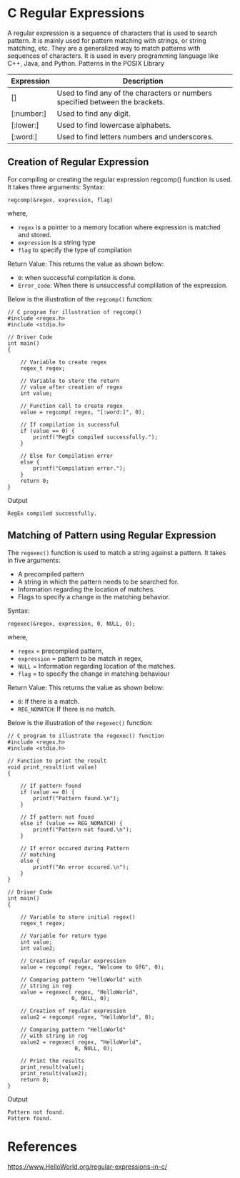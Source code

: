 # C Regular Expressions

A regular expression is a sequence of characters that is used to search pattern. It is mainly used for pattern matching with strings, or string matching, etc. They are a generalized way to match patterns with sequences of characters. It is used in every programming language like C++, Java, and Python.
Patterns in the POSIX Library


|Expression	|Description
|-----|-----
|[]	|Used to find any of the characters or numbers specified between the brackets.
|[:number:]	|Used to find any digit.
|[:lower:]	|Used to find lowercase alphabets.
|[:word:]	|Used to find letters numbers and underscores.

## Creation of Regular Expression
For compiling or creating the regular expression regcomp() function is used. It takes three arguments:
Syntax:

```
regcomp(&regex, expression, flag)
```
where,

- `regex` is a pointer to a memory location where expression is matched and stored.
- `expression` is a string type
- `flag` to specify the type of compilation

Return Value: This returns the value as shown below:

- `0`: when successful compilation is done.
- `Error_code`: When there is unsuccessful complilation of the expression.

Below is the illustration of the `regcomp()` function:

```
// C program for illustration of regcomp()
#include <regex.h>
#include <stdio.h>

// Driver Code
int main()
{

    // Variable to create regex
    regex_t regex;

    // Variable to store the return
    // value after creation of regex
    int value;

    // Function call to create regex
    value = regcomp( regex, "[:word:]", 0);

    // If compilation is successful
    if (value == 0) {
        printf("RegEx compiled successfully.");
    }

    // Else for Compilation error
    else {
        printf("Compilation error.");
    }
    return 0;
}
```
Output
```
RegEx compiled successfully.
```

## Matching of Pattern using Regular Expression
The `regexec()` function is used to match a string against a pattern. It takes in five arguments:

- A precompiled pattern
- A string in which the pattern needs to be searched for.
- Information regarding the location of matches.
- Flags to specify a change in the matching behavior.

Syntax:
```
regexec(&regex, expression, 0, NULL, 0);
```
where,

- `regex` = precomplied pattern,
- `expression` = pattern to be match in regex,
- `NULL` = Information regarding location of the matches.
- `flag` = to specify the change in matching behaviour

Return Value: This returns the value as shown below:

- `0`: If there is a match.
- `REG_NOMATCH`: If there is no match.

Below is the illustration of the `regexec()` function:
```
// C program to illustrate the regexec() function
#include <regex.h>
#include <stdio.h>

// Function to print the result
void print_result(int value)
{

    // If pattern found
    if (value == 0) {
        printf("Pattern found.\n");
    }

    // If pattern not found
    else if (value == REG_NOMATCH) {
        printf("Pattern not found.\n");
    }

    // If error occured during Pattern
    // matching
    else {
        printf("An error occured.\n");
    }
}

// Driver Code
int main()
{

    // Variable to store initial regex()
    regex_t regex;

    // Variable for return type
    int value;
    int value2;

    // Creation of regular expression
    value = regcomp( regex, "Welcome to GfG", 0);

    // Comparing pattern "HelloWorld" with
    // string in reg
    value = regexec( regex, "HelloWorld",
                    0, NULL, 0);

    // Creation of regular expression
    value2 = regcomp( regex, "HelloWorld", 0);

    // Comparing pattern "HelloWorld"
    // with string in reg
    value2 = regexec( regex, "HelloWorld",
                     0, NULL, 0);

    // Print the results
    print_result(value);
    print_result(value2);
    return 0;
}
```
Output
```
Pattern not found.
Pattern found.
```

# References
https://www.HelloWorld.org/regular-expressions-in-c/
